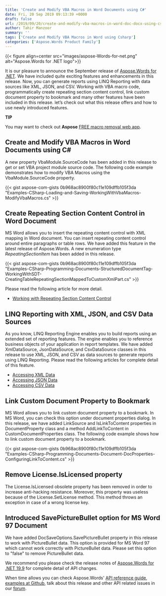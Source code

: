 ```yaml
---
title: 'Create and Modify VBA Macros in Word Documents using C#'
date: Fri, 20 Sep 2019 09:13:39 +0000
draft: false
url: /2019/09/20/create-and-modify-vba-macros-in-word-doc-docx-using-csharp-word-library/
author: Tahir Manzoor
summary: ''
tags: ['Create and Modify VBA Macros in Word using Csharp']
categories: ['Aspose.Words Product Family']
---
```




{{< figure align=center src="images/aspose-Words-for-net.png" alt="Aspose.Words for .NET logo">}}


It is our pleasure to announce the September release of [Aspose.Words for .NET][1]. We have included quite exciting features and enhancements in this release. Now, you can generate reports using LINQ Reporting with data sources like XML, JSON, and CSV. Working with VBA macro code, programmatically create repeating section content control, link custom document property to bookmark and many other features have been included in this release. let’s check out what this release offers and how to use newly introduced features.

**TIP**

You may want to check out **Aspose** [FREE macro removal web app][2].

## Create and Modify VBA Macros in Word Documents using C#

A new property VbaModule.SourceCode has been added in this release to get or set VBA project module source code. The following code example demonstrates how to modify VBA Macros using the VbaModule.SourceCode property.

{{< gist aspose-com-gists 0b968ac8900f80c11e109dffb105f3da "Examples-CSharp-Loading-and-Saving-WorkingWithVbaMacros-ModifyVbaMacros.cs" >}}

## Create Repeating Section Content Control in Word Document

MS Word allows you to insert the repeating content control with XML mapping in Word document. You can insert repeating content control around entire paragraphs or table rows. We have added this feature in the latest release of Aspose.Words. A new enumeration type _RepeatingSectionItem_ has been added in this release.

{{< gist aspose-com-gists 0b968ac8900f80c11e109dffb105f3da "Examples-CSharp-Programming-Documents-StructuredDocumentTag-WorkingWithSDT-CreatingTableRepeatingSectionMappedToCustomXmlPart.cs" >}}

Please read the following article for more detail.

*   [Working with Repeating Section Content Control][3]

## LINQ Reporting with XML, JSON, and CSV Data Sources

As you know, LINQ Reporting Engine enables you to build reports using an extended set of reporting features. The engine enables you to reference business objects of your application in report templates. We have added XmlDataSource, JsonDataSource, and CsvDataSource classes in this release to use XML, JSON, and CSV as data sources to generate reports using LINQ Reporting. Please read the following articles for complete detail of this feature.

*   [Accessing XML Data][4]
*   [Accessing JSON Data][5]
*   [Accessing CSV Data][6]

## Link Custom Document Property to Bookmark

MS Word allows you to link custom document property to a bookmark. In MS Word, you can check this option under document properties dialog. In this release, we have added LinkSource and IsLinkToContent properties in DocumentProperty class and a method AddLinkToContent in CustomDocumentProperties class. The following code example shows how to link custom document property to a bookmark.

{{< gist aspose-com-gists 0b968ac8900f80c11e109dffb105f3da "Examples-CSharp-Programming-Documents-Document-DocProperties-ConfiguringLinkToContent.cs" >}}

## Remove License.IsLicensed property

The License.IsLicensed obsolete property has been removed in order to increase anti-hacking resistance. Moreover, this property was useless because of the License.SetLicense method. This method throws an exception in case of a wrong license key.

## Introduced SavePictureBullet option for MS Word 97 Document

We have added DocSaveOptions.SavePictureBullet property in this release to work with PictureBullet data. This option is provided for MS Word 97 which cannot work correctly with PictureBullet data. Please set this option to "false" to remove PictureBullet data.

We recommend you please check the release notes of [Aspose.Words for .NET 19.9][7] for complete detail of API changes.

When time allows you can check Aspose.Words' [API reference guide][8], [examples at Github][9], talk about this release and other API related issues in our [forum][10].




[1]: https://www.nuget.org/packages/Aspose.Words/19.9.0
[2]: https://products.aspose.app/slides/remove-macros
[3]: https://docs.aspose.com/display/wordsnet/Working+with+Content+Control+SDT#WorkingwithContentControlSDT-WorkingwithRepeatingSectionContentControl
[4]: https://docs.aspose.com/display/wordsnet/LINQ+Reporting+Engine+API#LINQReportingEngineAPI-AccessingXMLData
[5]: https://docs.aspose.com/display/wordsnet/LINQ+Reporting+Engine+API#LINQReportingEngineAPI-AccessingJSONData
[6]: https://docs.aspose.com/display/wordsnet/LINQ+Reporting+Engine+API#LINQReportingEngineAPI-AccessingCSVData
[7]: https://docs.aspose.com/display/wordsnet/Aspose.Words+for+.NET+19.9+Release+Notes
[8]: https://apireference.aspose.com/net/words
[9]: https://github.com/aspose-words/Aspose.Words-for-.NET
[10]: https://forum.aspose.com/c/words




